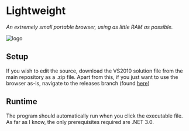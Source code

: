 # Lightweight
*An extremely small portable browser, using as little RAM as possible.*

![logo](https://image.ibb.co/m0Lfmn/lightweight_small.png)

## Setup
If you wish to edit the source, download the VS2010 solution file from the main repository as a .zip file.
Apart from this, if you just want to use the browser as-is, navigate to the releases branch (found [here](http://github.com/c272/lightweight/releases)) 

## Runtime
The program should automatically run when you click the executable file. As far as I know, the only prerequisites required are .NET 3.0.
